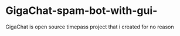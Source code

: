 # GigaChat-spam-bot-with-gui-
GigaChat is open source timepass project that i created for no reason
